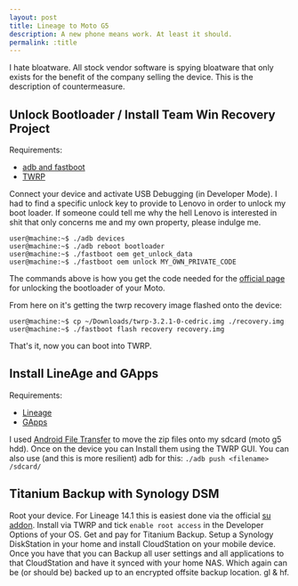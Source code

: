 ```yaml
---
layout: post
title: Lineage to Moto G5
description: A new phone means work. At least it should.
permalink: :title
---
```


I hate bloatware. All stock vendor software is spying bloatware that only exists for the benefit of the company selling the device. This is the description of countermeasure.

## Unlock Bootloader / Install Team Win Recovery Project

Requirements:
  * [adb and fastboot](https://developer.android.com/studio/releases/platform-tools)
  * [TWRP](https://twrp.me/Devices/)

Connect your device and activate USB Debugging (in Developer Mode).
I had to find a specific unlock key to provide to Lenovo in order to unlock my boot loader. If someone could tell me why the hell Lenovo is interested in shit that only concerns me and my own property, please indulge me.

```
user@machine:~$ ./adb devices
user@machine:~$ ./adb reboot bootloader
user@machine:~$ ./fastboot oem get_unlock_data
user@machine:~$ ./fastboot oem unlock MY_OWN_PRIVATE_CODE
```
The commands above is how you get the code needed for the [official page](https://motorola-global-portal.custhelp.com/app/standalone/bootloader/unlock-your-device-b/session/L3RpbWUvMTUyMTAyMTY4MC9zaWQvZlVSckg1SXJna1dyUlI5dE1CTTBmVmM4Z1NLckJwdTN3UnJMRlJ0R0F0Y29oakFSUEtoeEtxUEJrQ2g1b1VBOEFWalk4V2l0SV9FODVlNWhMV2NXeGIlN0VxWV9iMVVoMFpzS01CS1F5M3hpOUE0QmJGNms0XyU3RWlRZyUyMSUyMS9wdGEvMQ==) for unlocking the bootloader of your Moto.

From here on it's getting the twrp recovery image flashed onto the device:
```
user@machine:~$ cp ~/Downloads/twrp-3.2.1-0-cedric.img ./recovery.img
user@machine:~$ ./fastboot flash recovery recovery.img
```

That's it, now you can boot into TWRP.

## Install LineAge and GApps
Requirements:
  * [Lineage](https://download.lineageos.org/)
  * [GApps](http://opengapps.org/)

I used [Android File Transfer](https://www.android.com/filetransfer/) to move the zip files onto my sdcard (moto g5 hdd). Once on the device you can Install them using the TWRP GUI.
You can also use (and this is more resilient) adb for this: `./adb push <filename> /sdcard/`

## Titanium Backup with Synology DSM

Root your device. For Lineage 14.1 this is easiest done via the official [su addon](https://download.lineageos.org/extras). Install via TWRP and tick `enable root access` in the Developer Options of your OS.
Get and pay for Titanium Backup. Setup a Synology DiskStation in your home and install CloudStation on your mobile device. Once you have that you can Backup all user settings and all applications to that CloudStation and have it synced with your home NAS. Which again can be (or should be) backed up to an encrypted offsite backup location. gl & hf.
